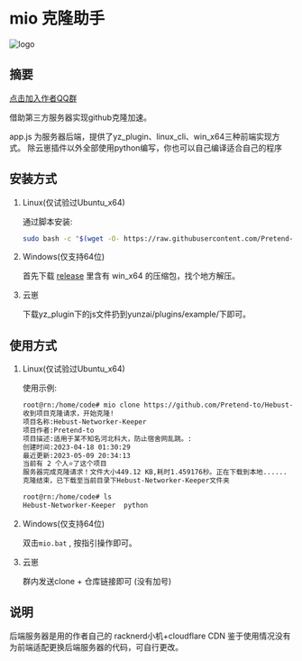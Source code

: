 # mio 克隆助手

![logo](https://blog.fcip.xyz/upload/go%E9%A3%9F%E7%94%A8%E6%8C%87%E5%8D%97.files/response.gif)


## 摘要
[点击加入作者QQ群](http://qm.qq.com/cgi-bin/qm/qr?_wv=1027&k=BPVotGnSlCdy9AWXKSw4WlY6XjgJ2Z7O&authKey=4Obq%2FxNAuF7qL3z96uXMoV8KqxiSbtTCbEjYIer38ZW6%2F%2BERcJMTg90BhGRh2iQJ&noverify=0&group_code=798543340)  

借助第三方服务器实现github克隆加速。

app.js 为服务器后端，提供了yz_plugin、linux_cli、win_x64三种前端实现方式。
除云崽插件以外全部使用python编写，你也可以自己编译适合自己的程序


## 安装方式
1. Linux(仅试验过Ubuntu_x64)
   
   通过脚本安装:
   ```bash
   sudo bash -c "$(wget -O- https://raw.githubusercontent.com/Pretend-to/github_proxy/master/linux_cli/install_scripts/mio_x64_install.sh)"
   ```

2. Windows(仅支持64位)
   
   首先下载 [release](https://github.com/Pretend-to/github_proxy/releases) 里含有 win_x64 的压缩包，找个地方解压。

3. 云崽

    下载yz_plugin下的js文件扔到yunzai/plugins/example/下即可。

## 使用方式
1. Linux(仅试验过Ubuntu_x64)
   
   使用示例:
   ```bash
   root@rn:/home/code# mio clone https://github.com/Pretend-to/Hebust-Networker-Keeper
   收到项目克隆请求，开始克隆!
   项目名称:Hebust-Networker-Keeper
   项目作者:Pretend-to
   项目描述:适用于某不知名河北科大，防止宿舍网乱跳。:
   创建时间:2023-04-18 01:30:29
   最近更新:2023-05-09 20:34:13
   当前有 2 个人⭐了这个项目
   服务器完成克隆请求！文件大小449.12 KB,耗时1.459176秒。正在下载到本地......
   克隆结束，已下载至当前目录下Hebust-Networker-Keeper文件夹

   root@rn:/home/code# ls
   Hebust-Networker-Keeper  python  
   ```

2. Windows(仅支持64位)
   
   双击`mio.bat` , 按指引操作即可。

3. 云崽

   群内发送clone + 仓库链接即可 (没有加号)

## 说明
后端服务器是用的作者自己的 racknerd小机+cloudflare CDN 鉴于使用情况没有为前端适配更换后端服务器的代码，可自行更改。
